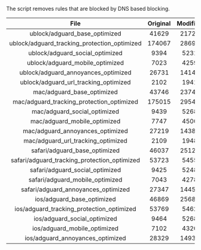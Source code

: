 The script removes rules that are blocked by DNS based blocking.


| File | Original | Modified |
|:----:|:-----:|:-----:|
| ublock/adguard_base_optimized | 41629 | 21728 |
| ublock/adguard_tracking_protection_optimized | 174067 | 28691 |
| ublock/adguard_social_optimized | 9394 | 5231 |
| ublock/adguard_mobile_optimized | 7023 | 4259 |
| ublock/adguard_annoyances_optimized | 26731 | 14144 |
| ublock/adguard_url_tracking_optimized | 2102 | 1941 |
| mac/adguard_base_optimized | 43746 | 23747 |
| mac/adguard_tracking_protection_optimized | 175015 | 29546 |
| mac/adguard_social_optimized | 9439 | 5268 |
| mac/adguard_mobile_optimized | 7747 | 4500 |
| mac/adguard_annoyances_optimized | 27219 | 14381 |
| mac/adguard_url_tracking_optimized | 2109 | 1948 |
| safari/adguard_base_optimized | 46037 | 25126 |
| safari/adguard_tracking_protection_optimized | 53723 | 5455 |
| safari/adguard_social_optimized | 9425 | 5248 |
| safari/adguard_mobile_optimized | 7043 | 4278 |
| safari/adguard_annoyances_optimized | 27347 | 14455 |
| ios/adguard_base_optimized | 46869 | 25681 |
| ios/adguard_tracking_protection_optimized | 53769 | 5462 |
| ios/adguard_social_optimized | 9464 | 5268 |
| ios/adguard_mobile_optimized | 7102 | 4320 |
| ios/adguard_annoyances_optimized | 28329 | 14930 |
